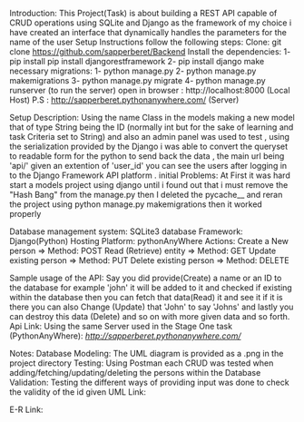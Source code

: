 Introduction:
    This Project(Task) is about building a REST API capable of CRUD operations using SQLite and Django as the  framework of my choice i have created an interface that dynamically handles the parameters for the name of the user 
Setup Instructions
    follow the following steps:
    Clone: git clone https://github.com/sapperberet/Backend
    Install the dependencies:
        1- pip install pip install djangorestframework
        2- pip install django
    make necessary migrations:
        1- python manage.py 
        2- python manage.py makemigrations
        3- python manage.py migrate
        4- python manage.py runserver (to run the server)
    open in browser : http://localhost:8000 (Local Host)
    P.S : http://sapperberet.pythonanywhere.com/ (Server)

Setup Description:
    Using the name Class in the models making a new model that of type String being the ID (normally int but for the sake of learning and task Criteria set to String) and also an admin panel was used to test , using the serialization provided by the Django i was able to convert the queryset to readable form for the python to send back the data , the main url being 'api/' given an extention of 'user_id' you can see the users after logging in to the Django Framework API platform .
initial Problems:
        At First it was hard start a models project using django until i found out that i must remove the "Hash Bang" from the manage.py
        then I deleted the pycache__ and reran the project using python manage.py makemigrations then it worked properly
    
Database management system:
    SQLite3 database
Framework:
    Django(Python)
Hosting Platform:
    pythonAnyWhere
Actions:
    Create a New person => Method: POST
    Read (Retrieve) entity => Method: GET
    Update existing person => Method: PUT
    Delete existing person => Method: DELETE
    

Sample usage of the API:
    Say you did provide(Create) a name or an ID to the database for example 'john' it will be added to it and checked if existing within the database then you can fetch that data(Read) it and see it if it is there you can also Change (Update) that 'John' to say 'Johns' and lastly you can destroy this data (Delete) and so on with more given data and so forth.
Api Link:
    Using the same Server used in the Stage One task (PythonAnyWhere):
       <em> http://sapperberet.pythonanywhere.com/ </em>
        
Notes:
    Database Modeling:
        The UML diagram is provided as a .png in the project directory
    Testing:
        Using Postman each CRUD was tested when adding/fetching/updating/deleting the persons within the Database
    Validation:
        Testing the different ways of providing input was done to check the validity of the id given
UML Link:
    
E-R Link:
    
